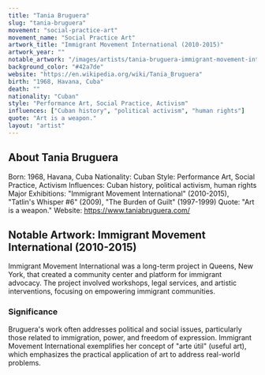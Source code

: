 ```yaml
---
title: "Tania Bruguera"
slug: "tania-bruguera"
movement: "social-practice-art"
movement_name: "Social Practice Art"
artwork_title: "Immigrant Movement International (2010-2015)"
artwork_year: ""
notable_artwork: "/images/artists/tania-bruguera-immigrant-movement-international.jpg"
background_color: "#42a7de"
website: "https://en.wikipedia.org/wiki/Tania_Bruguera"
birth: "1968, Havana, Cuba"
death: ""
nationality: "Cuban"
style: "Performance Art, Social Practice, Activism"
influences: ["Cuban history", "political activism", "human rights"]
quote: "Art is a weapon."
layout: "artist"
---
```


## About Tania Bruguera

Born: 1968, Havana, Cuba Nationality: Cuban Style: Performance Art, Social Practice, Activism Influences: Cuban history, political activism, human rights Major Exhibitions: "Immigrant Movement International" (2010-2015), "Tatlin's Whisper #6" (2009), "The Burden of Guilt" (1997-1999) Quote: "Art is a weapon." Website: https://www.taniabruguera.com/

## Notable Artwork: Immigrant Movement International (2010-2015)

Immigrant Movement International was a long-term project in Queens, New York, that created a community center and platform for immigrant advocacy. The project involved workshops, legal services, and artistic interventions, focusing on empowering immigrant communities.

### Significance

Bruguera's work often addresses political and social issues, particularly those related to immigration, power, and freedom of expression. Immigrant Movement International exemplifies her concept of "arte útil" (useful art), which emphasizes the practical application of art to address real-world problems.
